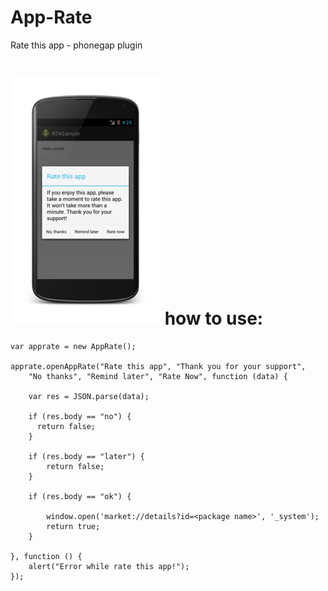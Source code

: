 App-Rate
========

Rate this app - phonegap plugin

![alt tag](https://github.com/halachev/App-Rate/blob/master/apprate.png)
how to use:
========

	var apprate = new AppRate();

	apprate.openAppRate("Rate this app", "Thank you for your support", 
		"No thanks", "Remind later", "Rate Now", function (data) {

		var res = JSON.parse(data);
	
		if (res.body == "no") {
		  return false;
		}
	
		if (res.body == "later") {
			return false;
		}
	
		if (res.body == "ok") {
	
			window.open('market://details?id=<package name>', '_system');
			return true;
		}

	}, function () {
		alert("Error while rate this app!");
	});

